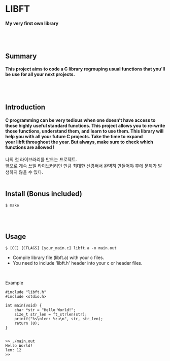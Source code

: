 # LIBFT
#### My very first own library
<br/>
<br/>

## Summary
#### This project aims to code a C library regrouping usual functions that you'll be use for all your next projects.
<br/>
<br/>

## Introduction
#### C programming can be very tedious when one doesn’t have access to those highly useful standard functions. This project allows you to re-write those functions, understand them, and learn to use them. This library will help you with all your future C projects. Take the time to expand your libft throughout the year. But always, make sure to check which functions are allowed !

나의 첫 라이브러리를 만드는 프로젝트.  
앞으로 계속 쓰일 라이브러리인 만큼 최대한 신경써서 완벽히 만들어야 후에 문제가 발생하지 않을 수 있다.
<br/>
<br/>

## Install (Bonus included)
	$ make
<br/>
<br/>

## Usage
	$ [CC] [CFLAGS] [your_main.c] libft.a -o main.out
+ Compile library file (libft.a) with your c files.
+ You need to include 'libft.h' header into your c or header files.
<br/>

Example
```
#include "libft.h"
#include <stdio.h>

int main(void) {
	char *str = "Hello World!";
	size_t str_len = ft_strlen(str);
	printf("%s\nlen: %zu\n", str, str_len);
	return (0);
}


>> ./main.out
Hello World!
len: 12
>> 
```
